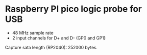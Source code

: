 # Raspberry PI pico logic probe for USB

- 48 MHz sample rate
- 2 input channels for D+ and D- (GP0 and GP1)

Capture sata length (RP2040): 252000 bytes.
